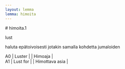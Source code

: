 ```yaml
---
layout: lemma
lemma: himoita
---
```


<div class="sense">
# <span class="sensename">himoita.1</span>

<span class="description">lust</span>

<span class="description">haluta epätoivoisesti jotakin samalla kohdetta jumaloiden</span>

A0 | Luster |   | Himoaja |  
A1 | Lust for |   | Himottava asia |  

</div>

